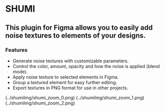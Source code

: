 # SHUMI

## This plugin for Figma allows you to easily add noise textures to elements of your designs.

### Features

- Generate noise textures with customizable parameters.
- Control the color, amount, opacity and how the noise is applied (blend mode).
- Apply noise texture to selected elements in Figma.
- Group a textured element for easy further editing.
- Export textures in PNG format for use in other projects.

(../shumiImg/shumi_zoom_0.png)
(../shumiImg/shumi_zoom_1.png)
(../shumiImg/shumi_zoom_2.png)
